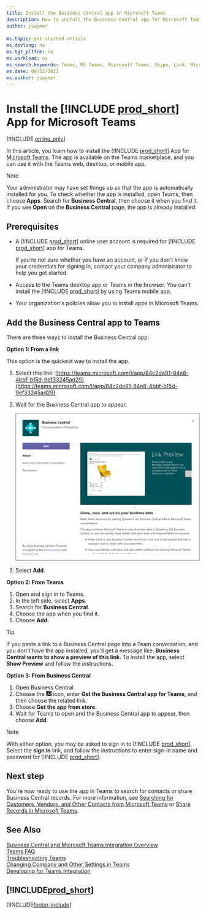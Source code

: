 ```yaml
---
title: Install the Business Central app in Microsoft Teams
description: How to install the Business Central app for Microsoft Teams.
author: jswymer

ms.topic: get-started-article
ms.devlang: na
ms.tgt_pltfrm: na
ms.workload: na
ms.search.keywords: Teams, MS Teams, Microsoft Teams, Skype, Link, Microsoft 365, collaborate, collaboration, teamwork
ms.date: 04/12/2021
ms.author: jswymer
---
```


# Install the [!INCLUDE [prod_short](includes/prod_short.md)] App for Microsoft Teams

[!INCLUDE [online_only](includes/online_only.md)]

In this article, you learn how to install the [!INCLUDE [prod_short](includes/prod_short.md)] App for [Microsoft Teams](https://www.microsoft.com/microsoft-teams/). The app is available on the Teams marketplace, and you can use it with the Teams web, desktop, or mobile app.

> [!NOTE]
> Your administrator may have set things up so that the app is automatically installed for you. To check whether the app is installed, open Teams, then choose **Apps**. Search for **Business Central**, then choose it when you find it. If you see **Open** on the **Business Central** page, the app is already installed.  

## Prerequisites

- A [!INCLUDE [prod_short](includes/prod_short.md)] online user account is required for [!INCLUDE [prod_short](includes/prod_short.md)] app for Teams.

    If you’re not sure whether you have an account, or if you don’t know your credentials for signing in, contact your company administrator to help you get started.

- Access to the Teams desktop app or Teams in the browser. You can't install the [!INCLUDE [prod_short](includes/prod_short.md)] by using Teams mobile app.

- Your organization's policies allow you to install apps in Microsoft Teams.

## Add the Business Central app to Teams

There are three ways to install the Business Central app:

**Option 1: From a link**

This option is the quickest way to install the app.

1. Select this link: [https://teams.microsoft.com/l/app/84c2de91-84e8-4bbf-b15d-9ef33245ad29](https://teams.microsoft.com/l/app/84c2de91-84e8-4bbf-b15d-9ef33245ad29).

2. Wait for the Business Central app to appear.

    ![Install Business Central app in Teams.](media/teams-install-app.png)

3. Select **Add**.

**Option 2: From Teams**

1. Open and sign in to Teams.
2. In the left side, select **Apps**.
3. Search for **Business Central**.
4. Choose the app when you find it.
5. Choose **Add**.

> [!TIP]
> If you paste a link to a Business Central page into a Team conversation, and you don't have the app installed, you'll get a message like: **Business Central wants to show a preview of this link.** To install the app, select **Show Preview** and follow the instructions.

**Option 3: From Business Central**

1. Open Business Central.
2. Choose the ![Magnifying glass that opens the Tell Me feature.](media/ui-search/search_small.png "Tell me what you want to do") icon, enter **Get the Business Central app for Teams**, and then choose the related link.  
3. Choose **Get the app from store**.
4. Wait for Teams to open and the Business Central app to appear, then choose **Add**.

> [!NOTE]
> With either option, you may be asked to sign in to [!INCLUDE [prod_short](includes/prod_short.md)]. Select the **sign in** link, and follow the instructions to enter sign-in name and password for [!INCLUDE [prod_short](includes/prod_short.md)].

## Next step

You're now ready to use the app in Teams to search for contacts or share Business Central records. For more information, see [Searching for Customers, Vendors, and Other Contacts from Microsoft Teams](across-search-contacts-teams.md) or [Share Records in Microsoft Teams](across-working-with-teams.md).

## See Also

[Business Central and Microsoft Teams Integration Overview](across-teams-overview.md)  
[Teams FAQ](teams-faq.md)  
[Troubleshooting Teams](admin-teams-troubleshooting.md)  
[Changing Company and Other Settings in Teams](across-teams-settings.md)  
[Developing for Teams Integration](/dynamics365/business-central/dev-itpro/developer/devenv-develop-for-teams)  


## [!INCLUDE[prod_short](includes/free_trial_md.md)]  


[!INCLUDE[footer-include](includes/footer-banner.md)]